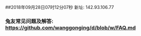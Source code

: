 ##2018年09月28日07时12分07秒 新址: 142.93.106.77
### 兔友常见问题及解答: https://github.com/wanggonging/d/blob/w/FAQ.md

